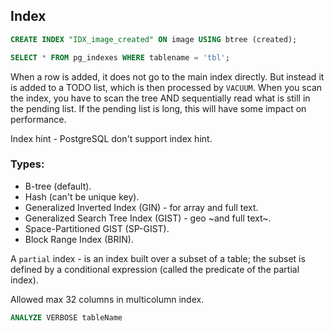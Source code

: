 Index
-

````sql
CREATE INDEX "IDX_image_created" ON image USING btree (created);

SELECT * FROM pg_indexes WHERE tablename = 'tbl';
````

When a row is added, it does not go to the main index directly.
But instead it is added to a TODO list, which is then processed by `VACUUM`.
When you scan the index, you have to scan the tree AND
sequentially read what is still in the pending list.
If the pending list is long, this will have some impact on performance.

Index hint - PostgreSQL don't support index hint.

### Types:

* B-tree (default).
* Hash (can't be unique key).
* Generalized Inverted Index (GIN) - for array and full text.
* Generalized Search Tree Index (GIST) - geo ~and full text~.
* Space-Partitioned GIST (SP-GIST).
* Block Range Index (BRIN).

A `partial` index - is an index built over a subset of a table;
the subset is defined by a conditional expression (called the predicate of the partial index).

Allowed max 32 columns in multicolumn index.

````sql
ANALYZE VERBOSE tableName
````
